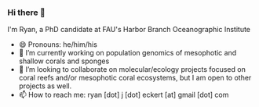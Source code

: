 ### Hi there 👋
I'm Ryan, a PhD candidate at FAU's Harbor Branch Oceanographic Institute

- 😄 Pronouns: he/him/his
- 🔭 I’m currently working on population genomics of mesophotic and shallow corals and sponges
- 👯 I’m looking to collaborate on molecular/ecology projects focused on coral reefs and/or mesophotic coral ecosystems, but I am open to other projects as well.
- 📫 How to reach me: ryan [dot] j [dot] eckert [at] gmail [dot] com

